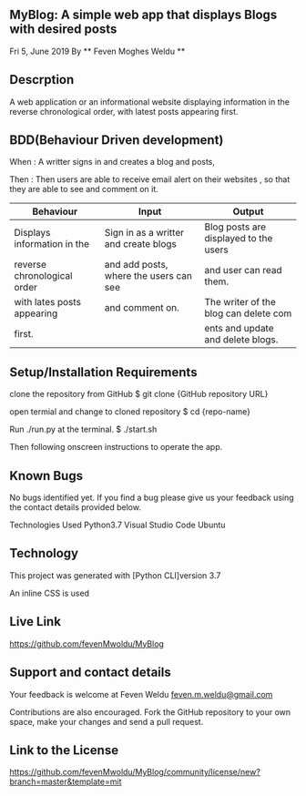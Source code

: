 ## MyBlog: A simple web app that displays Blogs with desired posts
Fri 5, June 2019 By ** Feven Moghes Weldu **

## Descrption
A web application or an informational website displaying information in the reverse chronological order, with latest posts appearing first.

## BDD(Behaviour Driven development)
When : A writter signs in and creates a blog and posts,

Then : Then users are able to receive email alert on their websites , so that they are able to see and comment on it.

| Behaviour                  | Input                                  | Output                              |
|----------------------------|----------------------------------------|-------------------------------------|
|Displays information in the |Sign in as a writter and  create blogs  |Blog posts are displayed to the users|
|reverse chronological order |and add posts, where the users can see  |and user can read them.              |
|with lates posts appearing  |and comment on.                         |The writer of the blog can delete com|
|first.                      |                                        |ents and update and delete blogs.

## Setup/Installation Requirements
clone the repository from GitHub $ git clone {GitHub repository URL}

open termial and change to cloned repository $ cd {repo-name}

Run ./run.py at the terminal. $ ./start.sh

Then following onscreen instructions to operate the app.

## Known Bugs
No bugs identified yet. If you find a bug please give us your feedback using the contact details provided below.

Technologies Used Python3.7 Visual Studio Code Ubuntu

## Technology
This project was generated with [Python CLI]version 3.7

An inline CSS is used

## Live Link
https://github.com/fevenMwoldu/MyBlog

## Support and contact details
Your feedback is welcome at Feven Weldu feven.m.weldu@gmail.com

Contributions are also encouraged. Fork the GitHub repository to your own space, make your changes and send a pull request.

## Link to the License
https://github.com/fevenMwoldu/MyBlog/community/license/new?branch=master&template=mit